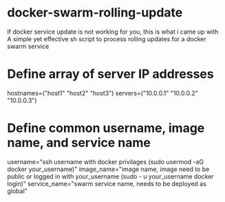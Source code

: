 # docker-swarm-rolling-update
If docker service update is not working for you, this is what i came up with
A simple yet effective sh script to process rolling updates for a docker swarm service

# Define array of server IP addresses
hostnames=("host1" "host2" "host3")
servers=("10.0.0.1" "10.0.0.2" "10.0.0.3")

# Define common username, image name, and service name
username="ssh username with docker privilages (sudo usermod -aG docker your_username)"
image_name="image name, image need to be public or logged in with your_username (sudo - u your_username docker login)"
service_name="swarm service name, needs to be deployed as global"
